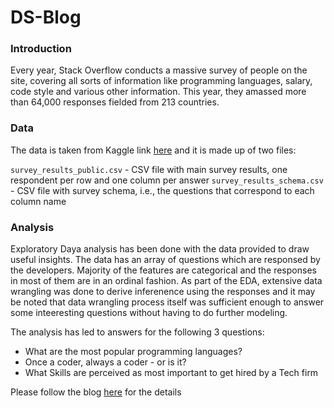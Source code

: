 # DS-Blog

### Introduction

Every year, Stack Overflow conducts a massive survey of people on the site, covering all sorts of information like programming languages, salary, code style and various other information. This year, they amassed more than 64,000 responses fielded from 213 countries.

### Data

The data is taken from Kaggle link [here](https://www.kaggle.com/stackoverflow/so-survey-2017) and it is  made up of two files:

`survey_results_public.csv` - CSV file with main survey results, one respondent per row and one column per answer
`survey_results_schema.csv` - CSV file with survey schema, i.e., the questions that correspond to each column name

### Analysis

Exploratory Daya analysis has been done with the data provided to draw useful insights. The data has an array of questions which are responsed by the developers. Majority of the features are categorical and the responses in most of them are in an ordinal fashion. As part of the EDA, extensive data wrangling was done to derive inferenence using the responses and it may be noted that data wrangling process itself was sufficient enough to answer some inteeresting questions without having to do further modeling.

The analysis has led to answers for the following 3 questions:

* What are the  most popular programming languages?
* Once a coder, always a coder - or is it?
* What Skills are perceived as most important to get hired by a Tech firm

Please follow the blog [here](https://medium.com/@myemailidus.9/what-the-software-developer-community-has-to-say-f314c2b848da) for the  details

